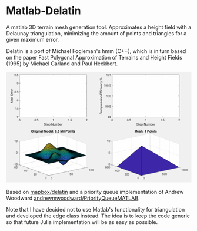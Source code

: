 # Matlab-Delatin
A matlab 3D terrain mesh generation tool. Approximates a height field with a Delaunay triangulation, minimizing the amount of points and triangles for a given maximum error.

Delatin is a port of Michael Fogleman's hmm (C++), which is in turn based on the paper Fast Polygonal Approximation of Terrains and Height Fields (1995) by Michael Garland and Paul Heckbert.

![Raster2MeshGif](https://github.com/AmirGoldental/Matlab-Delatin/blob/main/Raster2Mesh.gif)


Based on [mapbox/delatin](https://github.com/mapbox/delatin) and a priority queue implementation of Andrew Woodward [andrewmwoodward/PriorityQueueMATLAB](https://github.com/andrewmwoodward/PriorityQueueMATLAB).    

Note that I have decided not to use Matlab's functionality for triangulation and developed the edge class instead. The idea is to keep the code generic so that future Julia implementation will be as easy as possible.
